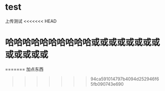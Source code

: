 ﻿# test
上传测试
<<<<<<< HEAD

# 哈哈哈哈哈哈哈哈哈哈或或或或或或或或或或或或或

=======
加点东西
>>>>>>> 94ca591014797b4094d252946f65fb090743e690
